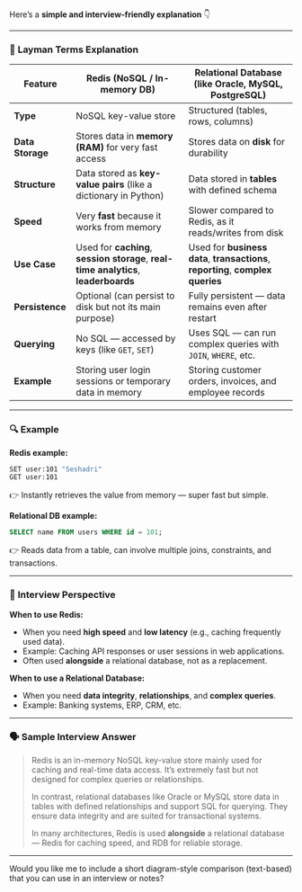 Here’s a **simple and interview-friendly explanation** 👇

---

### 🧠 **Layman Terms Explanation**

| Feature          | **Redis (NoSQL / In-memory DB)**                                                     | **Relational Database (like Oracle, MySQL, PostgreSQL)**                         |
| ---------------- | ------------------------------------------------------------------------------------ | -------------------------------------------------------------------------------- |
| **Type**         | NoSQL key-value store                                                                | Structured (tables, rows, columns)                                               |
| **Data Storage** | Stores data in **memory (RAM)** for very fast access                                 | Stores data on **disk** for durability                                           |
| **Structure**    | Data stored as **key-value pairs** (like a dictionary in Python)                     | Data stored in **tables** with defined schema                                    |
| **Speed**        | Very **fast** because it works from memory                                           | Slower compared to Redis, as it reads/writes from disk                           |
| **Use Case**     | Used for **caching**, **session storage**, **real-time analytics**, **leaderboards** | Used for **business data**, **transactions**, **reporting**, **complex queries** |
| **Persistence**  | Optional (can persist to disk but not its main purpose)                              | Fully persistent — data remains even after restart                               |
| **Querying**     | No SQL — accessed by keys (like `GET`, `SET`)                                        | Uses SQL — can run complex queries with `JOIN`, `WHERE`, etc.                    |
| **Example**      | Storing user login sessions or temporary data in memory                              | Storing customer orders, invoices, and employee records                          |

---

### 🔍 **Example**

**Redis example:**

```bash
SET user:101 "Seshadri"
GET user:101
```

👉 Instantly retrieves the value from memory — super fast but simple.

**Relational DB example:**

```sql
SELECT name FROM users WHERE id = 101;
```

👉 Reads data from a table, can involve multiple joins, constraints, and transactions.

---

### 💼 **Interview Perspective**

**When to use Redis:**

* When you need **high speed** and **low latency** (e.g., caching frequently used data).
* Example: Caching API responses or user sessions in web applications.
* Often used **alongside** a relational database, not as a replacement.

**When to use a Relational Database:**

* When you need **data integrity**, **relationships**, and **complex queries**.
* Example: Banking systems, ERP, CRM, etc.

---

### 🗣️ **Sample Interview Answer**

> Redis is an in-memory NoSQL key-value store mainly used for caching and real-time data access. It’s extremely fast but not designed for complex queries or relationships.
>
> In contrast, relational databases like Oracle or MySQL store data in tables with defined relationships and support SQL for querying. They ensure data integrity and are suited for transactional systems.
>
> In many architectures, Redis is used **alongside** a relational database — Redis for caching speed, and RDB for reliable storage.

---

Would you like me to include a short diagram-style comparison (text-based) that you can use in an interview or notes?
